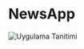 # NewsApp

![Uygulama Tanitimi](https://github.com/furknckmk/NewsApp/blob/master/IZakx2_a3b7e446516fb473e86e1db1518256be_00-00-00_00-00-19_1.gif?raw=true)
